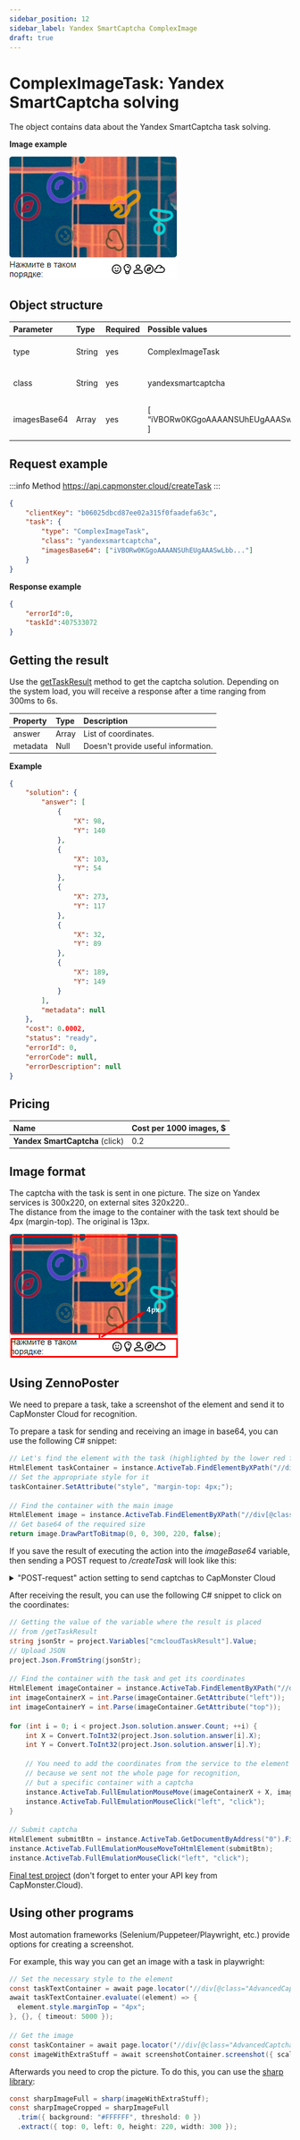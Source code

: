 ```yaml
---
sidebar_position: 12
sidebar_label: Yandex SmartCaptcha ComplexImage
draft: true
---
```


# ComplexImageTask: Yandex SmartCaptcha solving

The object contains data about the Yandex SmartCaptcha task solving.

**Image example**

![](example-image.png)

## **Object structure**

|**Parameter**|**Type**|**Required**|**Possible values**|**Description**|
| :- | :- | :- | :- |:- |
|type|String|yes|ComplexImageTask|Defines the task object type.|
|class|String|yes|yandexsmartcaptcha|Defines the task object class.|
|imagesBase64|Array|yes|[ “iVBORw0KGgoAAAANSUhEUgAAASwLbb” ]|List with one image in base64 format.|

## **Request example**

:::info Method
<https://api.capmonster.cloud/createTask>
:::

```json
{
    "clientKey": "b06025dbcd87ee02a315f0faadefa63c",
    "task": {
        "type": "ComplexImageTask",
        "class": "yandexsmartcaptcha",
        "imagesBase64": ["iVBORw0KGgoAAAANSUhEUgAAASwLbb..."]
    }
}
```

**Response example**
```json
{
    "errorId":0,
    "taskId":407533072
}
```

## **Getting the result**

Use the [getTaskResult](../api/methods/get-task-result.md) method to get the captcha solution. Depending on the system load, you will receive a response after a time ranging from 300ms to 6s.

|**Property**|**Type**|**Description**|
| :- | :- | :- | 
|answer|Array|List of coordinates.|
|metadata|Null|Doesn't provide useful information.|

**Example**

```json
{
	"solution": {
		"answer": [
			{
				"X": 98,
				"Y": 140
			},
			{
				"X": 103,
				"Y": 54
			},
			{
				"X": 273,
				"Y": 117
			},
			{
				"X": 32,
				"Y": 89
			},
			{
				"X": 189,
				"Y": 149
			}
		],
		"metadata": null
	},
	"cost": 0.0002,
	"status": "ready",
	"errorId": 0,
	"errorCode": null,
	"errorDescription": null
}
```

## **Pricing**

|**Name**|**Cost per 1000 images, $**|
| :- | :- | 
|**Yandex SmartCaptcha** (click)|0.2|

## **Image format**
The captcha with the task is sent in one picture. The size on Yandex services is 300x220, on external sites 320x220.. <br/>
The distance from the image to the container with the task text should be 4px (margin-top). The original is 13px.

![](image-format.png)

## **Using ZennoPoster**

We need to prepare a task, take a screenshot of the element and send it to CapMonster Cloud for recognition. <br/>

To prepare a task for sending and receiving an image in base64, you can use the following C# snippet:  <br/>

```C#
// Let's find the element with the task (highlighted by the lower red frame in the screenshot above)
HtmlElement taskContainer = instance.ActiveTab.FindElementByXPath("//div[@class=\"AdvancedCaptcha-SilhouetteTask\"]", 0);
// Set the appropriate style for it
taskContainer.SetAttribute("style", "margin-top: 4px;");

// Find the container with the main image
HtmlElement image = instance.ActiveTab.FindElementByXPath("//div[@class=\"AdvancedCaptcha AdvancedCaptcha_silhouette\"]", 0);
// Get base64 of the required size
return image.DrawPartToBitmap(0, 0, 300, 220, false);
```

If you save the result of executing the action into the *imageBase64* variable, then sending a POST request to  */createTask* will look like this:

<details>
    <summary>"POST-request" action setting to send captchas to CapMonster Cloud</summary>

![](post-request-ex.png)
</details>

After receiving the result, you can use the following C# snippet to click on the coordinates:  

```C#
// Getting the value of the variable where the result is placed
// from /getTaskResult
string jsonStr = project.Variables["cmcloudTaskResult"].Value;
// Upload JSON
project.Json.FromString(jsonStr);

// Find the container with the task and get its coordinates
HtmlElement imageContainer = instance.ActiveTab.FindElementByXPath("//div[@class=\"AdvancedCaptcha AdvancedCaptcha_silhouette\"]", 0);
int imageContainerX = int.Parse(imageContainer.GetAttribute("left"));
int imageContainerY = int.Parse(imageContainer.GetAttribute("top"));

for (int i = 0; i < project.Json.solution.answer.Count; ++i) {
	int X = Convert.ToInt32(project.Json.solution.answer[i].X);
	int Y = Convert.ToInt32(project.Json.solution.answer[i].Y);
	
	// You need to add the coordinates from the service to the element coordinates,
	// because we sent not the whole page for recognition, 
	// but a specific container with a captcha
	instance.ActiveTab.FullEmulationMouseMove(imageContainerX + X, imageContainerY + Y);
	instance.ActiveTab.FullEmulationMouseClick("left", "click");
}

// Submit captcha
HtmlElement submitBtn = instance.ActiveTab.GetDocumentByAddress("0").FindElementByTag("form", 0).FindChildByAttribute("span", "class", "CaptchaButton-SubmitContent", "regexp", 0);
instance.ActiveTab.FullEmulationMouseMoveToHtmlElement(submitBtn);
instance.ActiveTab.FullEmulationMouseClick("left", "click");
```

[Final test project](https://drive.google.com/drive/folders/1QNNcBXBGjGZMc6AQ7bdYtr4YEQEumxT4) (don't forget to enter your API key from CapMonster.Cloud).<br/>


## **Using other programs**

Most automation frameworks (Selenium/Puppeteer/Playwright, etc.) provide options for creating a screenshot.<br/>

For example, this way you can get an image with a task in playwright:

```C#
// Set the necessary style to the element
const taskTextContainer = await page.locator('//div[@class="AdvancedCaptcha-SilhouetteTask"]');
await taskTextContainer.evaluate((element) => {
  element.style.marginTop = "4px";
}, {}, { timeout: 5000 });

// Get the image 
const taskContainer = await page.locator('//div[@class="AdvancedCaptcha AdvancedCaptcha_silhouette"]');
const imageWithExtraStuff = await screenshotContainer.screenshot({ scale: "css", timeout: 5000});
```

Afterwards you need to crop the picture. To do this, you can use the [sharp library](https://www.npmjs.com/package/sharp):

```C#
const sharpImageFull = sharp(imageWithExtraStuff);
const sharpImageCropped = sharpImageFull
  .trim({ background: "#FFFFFF", threshold: 0 })
  .extract({ top: 0, left: 0, height: 220, width: 300 });
  ```
